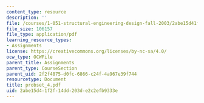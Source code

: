 ```yaml
---
content_type: resource
description: ''
file: /courses/1-051-structural-engineering-design-fall-2003/2abe15d41f2f14dd203de2c2efb9333e_probset_4.pdf
file_size: 106157
file_type: application/pdf
learning_resource_types:
- Assignments
license: https://creativecommons.org/licenses/by-nc-sa/4.0/
ocw_type: OCWFile
parent_title: Assignments
parent_type: CourseSection
parent_uid: 2f2f4875-d0fc-6866-c24f-4a967e39f744
resourcetype: Document
title: probset_4.pdf
uid: 2abe15d4-1f2f-14dd-203d-e2c2efb9333e
---
```

